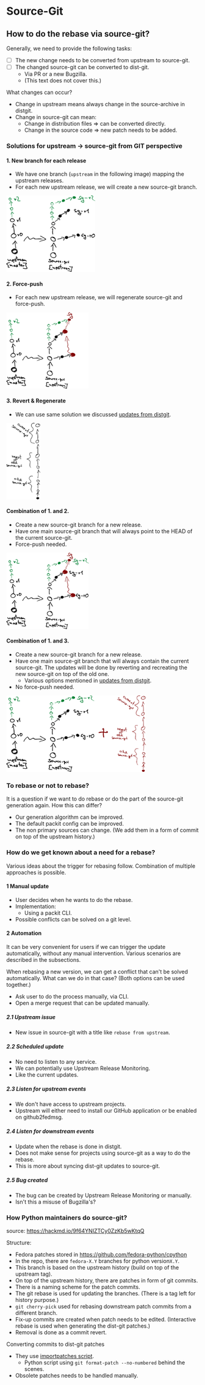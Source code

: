# Source-Git

## How to do the rebase via source-git?

Generally, we need to provide the following tasks:

- [ ] The new change needs to be converted from upstream to source-git.
- [ ] The changed source-git can be converted to dist-git.
  - Via PR or a new Bugzilla.
  - (This text does not cover this.)

What changes can occur?

- Change in upstream means always change in the source-archive in distgit.
- Change in source-git can mean:
  - Change in distribution files => can be converted directly.
  - Change in the source code => new patch needs to be added.

### Solutions for upstream -> source-git from GIT perspective

#### 1. New branch for each release

- We have one branch (`upstream` in the following image) mapping the upstream releases.
- For each new upstream release, we will create a new source-git branch.

<img src="./img/sync-upstream-release.svg" alt="sync-upstream-release" height="200"/>

#### 2. Force-push

- For each new upstream release, we will regenerate source-git and force-push.

<img src="./img/force-push-upstream-release.svg" alt="force-push-upstream-release" height="200"/>

#### 3. Revert & Regenerate

- We can use same solution we discussed [updates from distgit](../dist-git-to-src-git/updates.md).

<img src="./img/revert-and-regenerate-upstream-release.svg" alt="revert-and-regenerate-upstream-release" height="200"/>

#### Combination of 1. and 2.

- Create a new source-git branch for a new release.
- Have one main source-git branch that will always point to the HEAD of the current source-git.
- Force-push needed.

<img src="./img/sync-upstream-release+force-push.svg" alt="sync-upstream-release+force-push" height="200"/>

#### Combination of 1. and 3.

- Create a new source-git branch for a new release.
- Have one main source-git branch that will always contain the current source-git.
  The updates will be done by reverting and recreating the new source-git on top of the old one.
  - Various options mentioned in [updates from distgit](../dist-git-to-src-git/updates.md).
- No force-push needed.

<img src="./img/sync-upstream-release+revert-and-regenerate.svg" alt="sync-upstream-release+revert-and-regenerate" height="200"/>

### To rebase or not to rebase?

It is a question if we want to do rebase or do the part of the source-git generation again.
How this can differ?

- Our generation algorithm can be improved.
- The default packit config can be improved.
- The non primary sources can change. (We add them in a form of commit on top of the upstream history.)

### How do we get known about a need for a rebase?

Various ideas about the trigger for rebasing follow. Combination of multiple approaches is possible.

#### 1 Manual update

- User decides when he wants to do the rebase.
- Implementation:
  - Using a packit CLI.
- Possible conflicts can be solved on a git level.

#### 2 Automation

It can be very convenient for users if we can trigger the update automatically,
without any manual intervention.
Various scenarios are described in the subsections.

When rebasing a new version, we can get a conflict that can't be solved automatically.
What can we do in that case? (Both options can be used together.)

- Ask user to do the process manually, via CLI.
- Open a merge request that can be updated manually.

##### 2.1 Upstream issue

- New issue in source-git with a title like `rebase from upstream`.

##### 2.2 Scheduled update

- No need to listen to any service.
- We can potentially use Upstream Release Monitoring.
- Like the current updates.

##### 2.3 Listen for upstream events

- We don't have access to upstream projects.
- Upstream will either need to install our GitHub application or be enabled on github2fedmsg.

##### 2.4 Listen for downstream events

- Update when the rebase is done in distgit.
- Does not make sense for projects using source-git as a way to do the rebase.
- This is more about syncing dist-git updates to source-git.

##### 2.5 Bug created

- The bug can be created by Upstream Release Monitoring or manually.
- Isn't this a misuse of Bugzilla's?

### How Python maintainers do source-git?

source: https://hackmd.io/9f64YNIZTCy0ZzKb5wKtqQ

Structure:

- Fedora patches stored in https://github.com/fedora-python/cpython
- In the repo, there are `fedora-X.Y` branches for python version`X.Y`.
- This branch is based on the upstream history (build on top of the upstream tag).
- On top of the upstream history, there are patches in form of git commits.
- There is a naming scheme for the patch commits.
- The git rebase is used for updating the branches. (There is a tag left for history purpose.)
- `git cherry-pick` used for rebasing downstream patch commits from a different branch.
- Fix-up commits are created when patch needs to be edited.
  (Interactive rebase is used when generating the dist-git patches.)
- Removal is done as a commit revert.

Converting commits to dist-git patches

- They use [importpatches script](https://github.com/fedora-python/importpatches).
  - Python script using `git format-patch --no-numbered` behind the scenes.
- Obsolete patches needs to be handled manually.
